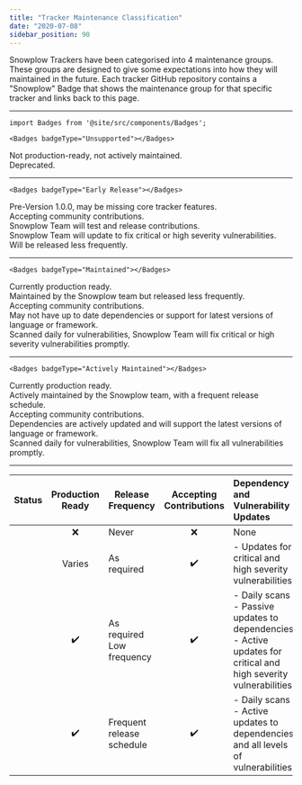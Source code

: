```yaml
---
title: "Tracker Maintenance Classification"
date: "2020-07-08"
sidebar_position: 90
---
```


Snowplow Trackers have been categorised into 4 maintenance groups. These groups are designed to give some expectations into how they will maintained in the future. Each tracker GitHub repository contains a "Snowplow" Badge that shows the maintenance group for that specific tracker and links back to this page.

* * *

```mdx-code-block
import Badges from '@site/src/components/Badges';

<Badges badgeType="Unsupported"></Badges>
```

Not production-ready, not actively maintained.  
Deprecated.

* * *

```mdx-code-block
<Badges badgeType="Early Release"></Badges> 
```

Pre-Version 1.0.0, may be missing core tracker features.  
Accepting community contributions.  
Snowplow Team will test and release contributions.  
Snowplow Team will update to fix critical or high severity vulnerabilities.  
Will be released less frequently.

* * *

```mdx-code-block
<Badges badgeType="Maintained"></Badges> 
```

Currently production ready.  
Maintained by the Snowplow team but released less frequently.  
Accepting community contributions.  
May not have up to date dependencies or support for latest versions of language or framework.  
Scanned daily for vulnerabilities, Snowplow Team will fix critical or high severity vulnerabilities promptly.

* * *

```mdx-code-block
<Badges badgeType="Actively Maintained"></Badges> 
```

Currently production ready.  
Actively maintained by the Snowplow team, with a frequent release schedule.  
Accepting community contributions.  
Dependencies are actively updated and will support the latest versions of language or framework.  
Scanned daily for vulnerabilities, Snowplow Team will fix all vulnerabilities promptly.

* * *

| Status                                            | Production Ready | Release Frequency               | Accepting Contributions | Dependency and Vulnerability Updates                                                                                          |
|---------------------------------------------------|:----------------:|---------------------------------|:-----------------------:|:------------------------------------------------------------------------------------------------------------------------------|
| <Badges badgeType="Unsupported"></Badges>         |        ❌         | Never                           |            ❌            | None                                                                                                                          |
| <Badges badgeType="Early Release"></Badges>       |      Varies      | As required                     |           ✔️            | \- Updates for critical and high severity vulnerabilities                                                                     |
| <Badges badgeType="Maintained"></Badges>          |        ✔️        | As required  <br/>Low frequency |           ✔️            | \- Daily scans <br/>\- Passive updates to dependencies  <br/>\- Active updates for critical and high severity vulnerabilities |
| <Badges badgeType="Actively Maintained"></Badges> |        ✔️        | Frequent release schedule       |           ✔️            | \- Daily scans <br/>\- Active updates to dependencies and all levels of vulnerabilities                                       |
